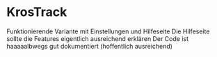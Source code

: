 # KrosTrack

Funktionierende Variante mit Einstellungen und Hilfeseite
Die Hilfeseite sollte die Features eigentlich ausreichend erklären
Der Code ist haaaaalbwegs gut dokumentiert (hoffentlich ausreichend)

